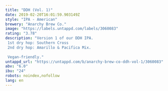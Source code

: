 ```yaml
---
title: "DDH (Vol. 1)"
date: 2019-02-20T16:01:59.903149Z
style: "IPA - American"
brewery: "Anarchy Brew Co."
image: "https://labels.untappd.com/labels/3060083"
rating: "3.78"
description: "Version 1 of our DDH IPA. 1st dry hop: Southern Cross 2nd dry hop: Amarillo & Pacifica Mix.  Vegan-friendly."
untappd_url: "https://untappd.com/b/anarchy-brew-co-ddh-vol-1/3060083"
abv: "6.0"
ibu: "24"
robots: noindex,nofollow
lang: en
---
```

